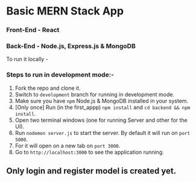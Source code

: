 # Basic MERN Stack App

### Front-End - React

### Back-End - Node.js, Express.js & MongoDB

To run it locally -

### Steps to run in development mode:-

1. Fork the repo and clone it.
2. Switch to `development` branch for running in development mode.
3. Make sure you have `npm` Node.js & MongoDB installed in your system.
4. [Only once] Run (in the first_appp) `npm install` and `cd backend && npm install`.
5. Open two terminal windows (one for running Server and other for the UI).
7. Run `nodemon server.js` to start the server. By default it will run on `port 5000`.
8. For it will open on a new tab on `port 3000`.
9. Go to `http://localhost:3000` to see the application running.

## Only login and register model is created yet. 

